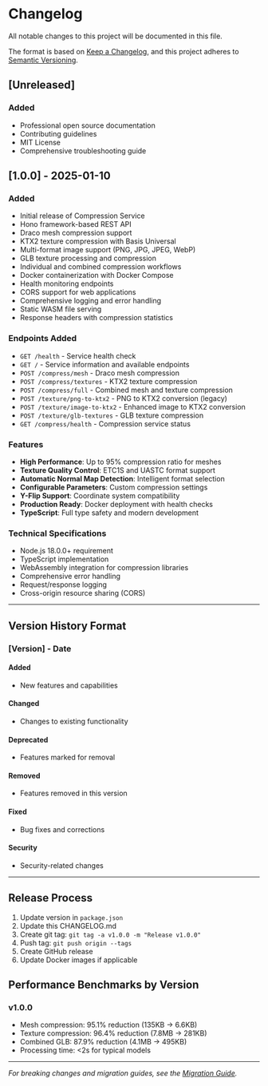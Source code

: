 # Changelog

All notable changes to this project will be documented in this file.

The format is based on [Keep a Changelog](https://keepachangelog.com/en/1.0.0/),
and this project adheres to [Semantic Versioning](https://semver.org/spec/v2.0.0.html).

## [Unreleased]

### Added
- Professional open source documentation
- Contributing guidelines
- MIT License
- Comprehensive troubleshooting guide

## [1.0.0] - 2025-01-10

### Added
- Initial release of Compression Service
- Hono framework-based REST API
- Draco mesh compression support
- KTX2 texture compression with Basis Universal
- Multi-format image support (PNG, JPG, JPEG, WebP)
- GLB texture processing and compression
- Individual and combined compression workflows
- Docker containerization with Docker Compose
- Health monitoring endpoints
- CORS support for web applications
- Comprehensive logging and error handling
- Static WASM file serving
- Response headers with compression statistics

### Endpoints Added
- `GET /health` - Service health check
- `GET /` - Service information and available endpoints
- `POST /compress/mesh` - Draco mesh compression
- `POST /compress/textures` - KTX2 texture compression
- `POST /compress/full` - Combined mesh and texture compression
- `POST /texture/png-to-ktx2` - PNG to KTX2 conversion (legacy)
- `POST /texture/image-to-ktx2` - Enhanced image to KTX2 conversion
- `POST /texture/glb-textures` - GLB texture compression
- `GET /compress/health` - Compression service status

### Features
- **High Performance**: Up to 95% compression ratio for meshes
- **Texture Quality Control**: ETC1S and UASTC format support
- **Automatic Normal Map Detection**: Intelligent format selection
- **Configurable Parameters**: Custom compression settings
- **Y-Flip Support**: Coordinate system compatibility
- **Production Ready**: Docker deployment with health checks
- **TypeScript**: Full type safety and modern development

### Technical Specifications
- Node.js 18.0.0+ requirement
- TypeScript implementation
- WebAssembly integration for compression libraries
- Comprehensive error handling
- Request/response logging
- Cross-origin resource sharing (CORS)

---

## Version History Format

### [Version] - Date

#### Added
- New features and capabilities

#### Changed  
- Changes to existing functionality

#### Deprecated
- Features marked for removal

#### Removed
- Features removed in this version

#### Fixed
- Bug fixes and corrections

#### Security
- Security-related changes

---

## Release Process

1. Update version in `package.json`
2. Update this CHANGELOG.md
3. Create git tag: `git tag -a v1.0.0 -m "Release v1.0.0"`
4. Push tag: `git push origin --tags`
5. Create GitHub release
6. Update Docker images if applicable

## Performance Benchmarks by Version

### v1.0.0
- Mesh compression: 95.1% reduction (135KB → 6.6KB)
- Texture compression: 96.4% reduction (7.8MB → 281KB) 
- Combined GLB: 87.9% reduction (4.1MB → 495KB)
- Processing time: <2s for typical models

---

*For breaking changes and migration guides, see the [Migration Guide](docs/MIGRATION.md).*